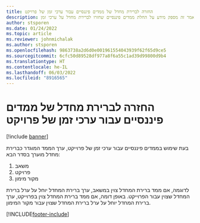 ```yaml
---
title: החזרה לברירת מחדל של ממדים פיננסיים עבור ערכי זמן של פרויקט
description: מאמר זה מספק מידע על החלת ממדים פיננסיים שחזרו לברירת מחדל על ערכי זמן.
author: stsporen
ms.date: 01/24/2022
ms.topic: article
ms.reviewer: johnmichalak
ms.author: stsporen
ms.openlocfilehash: 9863738a2d6d0e001961554043939f62f65d9ce5
ms.sourcegitcommit: 6cfc50d89528df977a8f6a55c1ad39d99800d9b4
ms.translationtype: HT
ms.contentlocale: he-IL
ms.lasthandoff: 06/03/2022
ms.locfileid: "8916565"
---
```

# <a name="defaulting-financial-dimensions-for-project-time-entries"></a>החזרה לברירת מחדל של ממדים פיננסיים עבור ערכי זמן של פרויקט

[!include [banner](../includes/banner.md)]

בעת שימוש בממדים פיננסיים עבור ערכי זמן של פרוייקט, ערך הממד המוגדר כברירת מחדל מוערך בסדר הבא:

1. משאב
2. פרויקט
3. מקור מימון

לדוגמה, אם ממד ברירת המחדל צוין במשאב, ערך ברירת המחדל יוחל על ערל ברירת המחדל שצוין עבור הפרוייקט. באופן דומה, אם ממד ברירת המחדל צוין בפרוייקט, ערך ברירת המחדל יוחל על ערל ברירת המחדל שצוין עבור מקור המימון.

[!INCLUDE[footer-include](../includes/footer-banner.md)]
